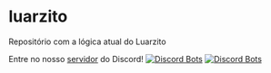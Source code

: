 # luarzito
Repositório com a lógica atual do Luarzito

Entre no nosso [servidor](https://discord.gg/XKHcPa4fde) do Discord!
[![Discord Bots](https://top.gg/api/widget/owner/743841329334845530.svg?noavatar=true)](https://top.gg/bot/743841329334845530)
[![Discord Bots](https://top.gg/api/widget/743841329334845530.svg)](https://top.gg/bot/743841329334845530)
